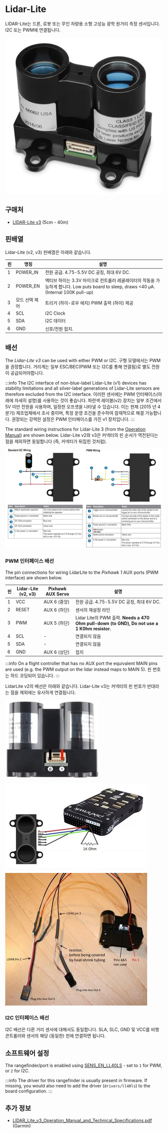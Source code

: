# Lidar-Lite

LIDAR-Lite는 드론, 로봇 또는 무인 차량용 소형 고성능 광학 원거리 측정 센서입니다. I2C 또는 PWM에 연결됩니다.

![LidarLite v3](../../assets/hardware/sensors/lidar_lite/lidar_lite_v3.jpg)

## 구매처

- [LIDAR-Lite v3](https://buy.garmin.com/en-AU/AU/p/557294) (5cm - 40m)

## 핀배열

Lidar-Lite (v2, v3) 핀배열은 아래와 같습니다.

| 핀 | 명칭                            | 설명                                                                                                                                                                                                     |
| - | ----------------------------- | ------------------------------------------------------------------------------------------------------------------------------------------------------------------------------------------------------ |
| 1 | POWER_IN | 전원 공급. 4.75-5.5V DC 공칭, 최대 6V DC.                                                                                                      |
| 2 | POWER_EN | 액티브 하이는 3.3V 마이크로 컨트롤러 레귤레이터의 작동을 가능하게 합니다. Low puts board to sleep, draws <40 μA. (Internal 100K pull-up) |
| 3 | 모드 선택 제어                      | 트리거 (하이-로우 에지) PWM 출력 (하이) 제공                                                                                                                                    |
| 4 | SCL                           | I2C Clock                                                                                                                                                                                              |
| 5 | SDA                           | I2C 데이터                                                                                                                                                                                                |
| 6 | GND                           | 신호/전원 접지.                                                                                                                                                                              |

## 배선

The _Lidar-Lite v3_ can be used with either PWM or I2C.
구형 모델에서는 PWM을 권장합니다.
거리계는 일부 ESC/BEC(PWM 또는 I2C를 통해 연결됨)로 별도 전원이 공급되어야합니다.

:::info
The I2C interface of non-blue-label Lidar-Lite (v1) devices has stability limitations and all silver-label generations of Lidar-Lite sensors are therefore excluded from the I2C interface.
이러한 센서에는 PWM 인터페이스(아래에 자세히 설명)를 사용하는 것이 좋습니다.
파란색 레이블(v2) 장치는 일부 조건에서 5V 미만 전원을 사용하며, 일정한 오프셋을 나타낼 수 있습니다.
이는 현재 (2015 년 4 분기) 제조업체에서 조사 중이며, 특정 운영 조건을 준수하여 잠재적으로 해결 가능합니다.
권장되는 강력한 설정은 PWM 인터페이스를 가진 v1 장치입니다.
:::

The standard wiring instructions for Lidar-Lite 3 (from the [Operation Manual](http://static.garmin.com/pumac/LIDAR_Lite_v3_Operation_Manual_and_Technical_Specifications.pdf)) are shown below.
Lidar-Lite v2와 v3은 커넥터의 핀 순서가 역전된다는 점을 제외하면 동일합니다 (즉, 커넥터가 뒤집힌 것처럼).

![LidarLite v3 - Standard Wiring from Garmin Specification](../../assets/hardware/sensors/lidar_lite/lidar_lite2_standard_wiring_spec.jpg)

### PWM 인터페이스 배선

The pin connections for wiring LidarLite to the _Pixhawk 1_ AUX ports (PWM interface) are shown below.

| 핀 | Lidar-Lite (v2, v3) | Pixhawk AUX Servo             | 설명                                                                                                                                           |
| - | -------------------------------------- | ----------------------------- | -------------------------------------------------------------------------------------------------------------------------------------------- |
| 1 | VCC                                    | AUX 6 (중앙) | 전원 공급. 4.75-5.5V DC 공칭, 최대 6V DC.                                            |
| 2 | RESET                                  | AUX 6 (하단) | 센서의 재설정 라인                                                                                                                                   |
| 3 | PWM                                    | AUX 5 (하단) | Lidar Lite의 PWM 출력. **Needs a 470 Ohm pull-down (to GND), Do not use a 1 K0hm resistor.** |
| 4 | SCL                                    | -                             | 연결되지 않음                                                                                                                                      |
| 5 | SDA                                    | -                             | 연결되지 않음                                                                                                                                      |
| 6 | GND                                    | AUX 6 (상단) | 접지                                                                                                                                           |

:::info
On a flight controller that has no AUX port the equivalent MAIN pins are used (e.g. the PWM output on the lidar instead maps to MAIN 5).
핀 번호는 하드 코딩되어 있습니다.
:::

LidarLite v2의 배선은 아래와 같습니다.
Lidar-Lite v3는 커넥터의 핀 번호가 반대라는 점을 제외에는 유사하게 연결됩니다.

![Lidar Lite 2 Interface wiring](../../assets/hardware/sensors/lidar_lite/lidar_lite_2_interface_wiring.jpg)

![Lidar Lite 2 Interface wiring](../../assets/hardware/sensors/lidar_lite/lidarlite_wiring_scheme_pixhawk.jpg)

![Lidar Lite 2 pins/cabling](../../assets/hardware/sensors/lidar_lite/lidarlite_wiring_pins_cables.jpg)

### I2C 인터페이스 배선

I2C 배선은 다른 거리 센서에 대해서도 동일합니다.
SLA, SLC, GND 및 VCC를 비행 콘트롤러와 센서의 해당 (동일한) 핀에 연결하면 됩니다.

## 소프트웨어 설정

The rangefinder/port is enabled using [SENS_EN_LL40LS](../advanced_config/parameter_reference.md#SENS_EN_LL40LS) - set to `1` for PWM, or `2` for I2C.

:::info
The driver for this rangefinder is usually present in firmware.
If missing, you would also need to add the driver (`drivers/ll40ls`) to the board configuration.
:::

## 추가 정보

- [LIDAR_Lite_v3_Operation_Manual_and_Technical_Specifications.pdf](http://static.garmin.com/pumac/LIDAR_Lite_v3_Operation_Manual_and_Technical_Specifications.pdf) (Garmin)
